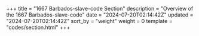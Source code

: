 +++
title = "1667 Barbados-slave-code Section"
description = "Overview of the 1667 Barbados-slave-code"
date = "2024-07-20T02:14:42Z"
updated = "2024-07-20T02:14:42Z"
sort_by = "weight"
weight = 0
template = "codes/section.html"
+++

